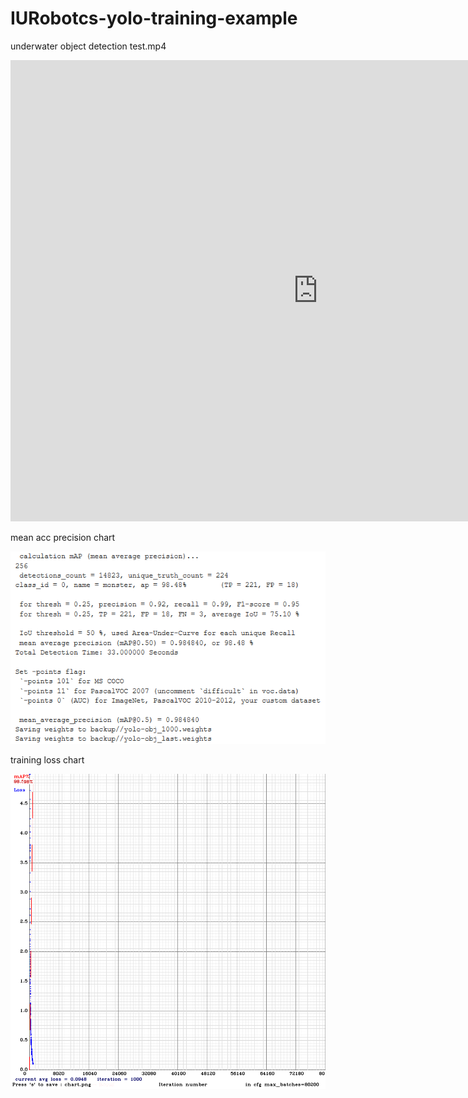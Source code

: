 # IURobotcs-yolo-training-example


underwater object detection test.mp4

<iframe width="984" height="738" src="https://www.youtube.com/embed/qct8qz-YiIY" frameborder="0" allow="accelerometer; autoplay; encrypted-media; gyroscope; picture-in-picture" allowfullscreen></iframe>


mean acc precision chart

<img src="./script/mAP.PNG">

training loss chart

<img src="./script/chart.png">


